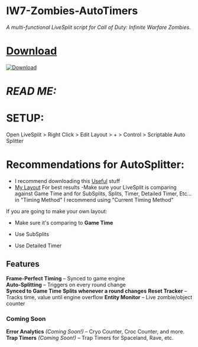 # IW7-Zombies-AutoTimers
*A multi-functional LiveSplit script for Call of Duty: Infinite Warfare Zombies.*  

# [Download](https://github.com/oJumpy/IW7-Zombies-AutoTimers/releases/download/v1/Infinite-Warfare-Master.asl)

[![Download](https://img.shields.io/badge/Download-v1.0-blue?style=flat-square)](https://github.com/oJumpy/IW7-Zombies-AutoTimers/releases/download/v1/Infinite-Warfare-Master.asl)  

# *READ ME:*

# SETUP:
Open LiveSplit > Right Click > Edit Layout > + > Control > Scriptable Auto Splitter

# Recommendations for AutoSplitter:
- I recommend downloading this [Useful](https://github.com/oJumpy/IW7-Zombies-AutoTimers/releases/download/v1/Useful.zip) stuff
- [My Layout](https://github.com/oJumpy/IW7-Zombies-AutoTimers/releases/download/v1/recommended_layout.lsl) For best results
-Make sure your LiveSplit is comparing against Game Time and for SubSplits, Splits, Timer, Detailed Timer, Etc... in "Timing Method" I recommend using "Current Timing Method"

If you are going to make your own layout:
- Make sure it's comparing to **Game Time**

- Use SubSplits

- Use Detailed Timer

## Features  
**Frame-Perfect Timing** – Synced to game engine  
**Auto-Splitting** – Triggers on every round change  
**Synced to Game Time**
**Splits whenever a round changes** 
**Reset Tracker** – Tracks time, value until engine overflow 
**Entity Monitor** – Live zombie/object counter

### Coming Soon  
**Error Analytics** *(Coming Soon!)* – Cryo Counter, Croc Counter, and more.  
**Trap Timers**  *(Coming Soon!)* – Trap Timers for Spaceland, Rave, etc.  

